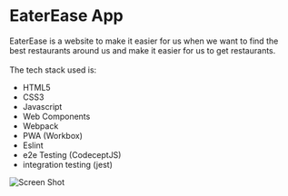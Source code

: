 # EaterEase App
EaterEase is a website to make it easier for us when we want to find the best restaurants around us and make it easier for us to get restaurants.
<br>
<br>
The tech stack used is:
- HTML5
- CSS3
- Javascript
- Web Components
- Webpack
- PWA (Workbox)
- Eslint
- e2e Testing (CodeceptJS)
- integration testing (jest)

![Screen Shot](https://github.com/aditiaprabowo3/eater-ease/blob/main/public/images/ss.png)
